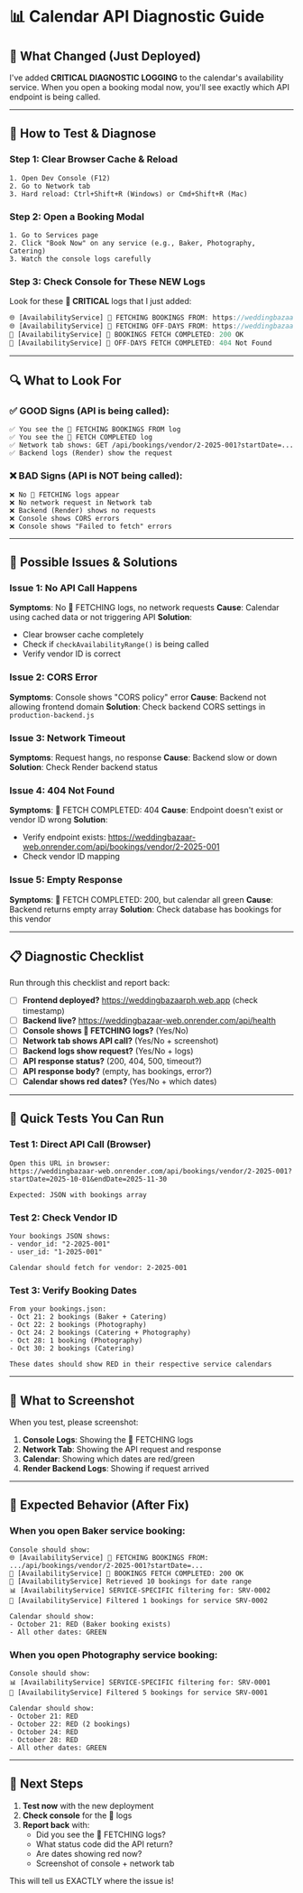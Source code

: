 # 📊 Calendar API Diagnostic Guide

## 🎯 What Changed (Just Deployed)

I've added **CRITICAL DIAGNOSTIC LOGGING** to the calendar's availability service. When you open a booking modal now, you'll see exactly which API endpoint is being called.

---

## 🧪 How to Test & Diagnose

### Step 1: Clear Browser Cache & Reload
```
1. Open Dev Console (F12)
2. Go to Network tab
3. Hard reload: Ctrl+Shift+R (Windows) or Cmd+Shift+R (Mac)
```

### Step 2: Open a Booking Modal
```
1. Go to Services page
2. Click "Book Now" on any service (e.g., Baker, Photography, Catering)
3. Watch the console logs carefully
```

### Step 3: Check Console for These NEW Logs
Look for these **🚨 CRITICAL** logs that I just added:

```javascript
🌐 [AvailabilityService] 🚨 FETCHING BOOKINGS FROM: https://weddingbazaar-web.onrender.com/api/bookings/vendor/2-2025-001?startDate=2025-10-01&endDate=2025-11-30
🌐 [AvailabilityService] 🚨 FETCHING OFF-DAYS FROM: https://weddingbazaar-web.onrender.com/api/vendors/2-2025-001/off-days
📡 [AvailabilityService] 🚨 BOOKINGS FETCH COMPLETED: 200 OK
📡 [AvailabilityService] 🚨 OFF-DAYS FETCH COMPLETED: 404 Not Found
```

---

## 🔍 What to Look For

### ✅ GOOD Signs (API is being called):
```
✅ You see the 🚨 FETCHING BOOKINGS FROM log
✅ You see the 🚨 FETCH COMPLETED log
✅ Network tab shows: GET /api/bookings/vendor/2-2025-001?startDate=...
✅ Backend logs (Render) show the request
```

### ❌ BAD Signs (API is NOT being called):
```
❌ No 🚨 FETCHING logs appear
❌ No network request in Network tab
❌ Backend (Render) shows no requests
❌ Console shows CORS errors
❌ Console shows "Failed to fetch" errors
```

---

## 🐛 Possible Issues & Solutions

### Issue 1: No API Call Happens
**Symptoms**: No 🚨 FETCHING logs, no network requests
**Cause**: Calendar using cached data or not triggering API
**Solution**: 
- Clear browser cache completely
- Check if `checkAvailabilityRange()` is being called
- Verify vendor ID is correct

### Issue 2: CORS Error
**Symptoms**: Console shows "CORS policy" error
**Cause**: Backend not allowing frontend domain
**Solution**: Check backend CORS settings in `production-backend.js`

### Issue 3: Network Timeout
**Symptoms**: Request hangs, no response
**Cause**: Backend slow or down
**Solution**: Check Render backend status

### Issue 4: 404 Not Found
**Symptoms**: 🚨 FETCH COMPLETED: 404
**Cause**: Endpoint doesn't exist or vendor ID wrong
**Solution**: 
- Verify endpoint exists: https://weddingbazaar-web.onrender.com/api/bookings/vendor/2-2025-001
- Check vendor ID mapping

### Issue 5: Empty Response
**Symptoms**: 🚨 FETCH COMPLETED: 200, but calendar all green
**Cause**: Backend returns empty array
**Solution**: Check database has bookings for this vendor

---

## 📋 Diagnostic Checklist

Run through this checklist and report back:

- [ ] **Frontend deployed?** https://weddingbazaarph.web.app (check timestamp)
- [ ] **Backend live?** https://weddingbazaar-web.onrender.com/api/health
- [ ] **Console shows 🚨 FETCHING logs?** (Yes/No)
- [ ] **Network tab shows API call?** (Yes/No + screenshot)
- [ ] **Backend logs show request?** (Yes/No + logs)
- [ ] **API response status?** (200, 404, 500, timeout?)
- [ ] **API response body?** (empty, has bookings, error?)
- [ ] **Calendar shows red dates?** (Yes/No + which dates)

---

## 🔧 Quick Tests You Can Run

### Test 1: Direct API Call (Browser)
```
Open this URL in browser:
https://weddingbazaar-web.onrender.com/api/bookings/vendor/2-2025-001?startDate=2025-10-01&endDate=2025-11-30

Expected: JSON with bookings array
```

### Test 2: Check Vendor ID
```
Your bookings JSON shows:
- vendor_id: "2-2025-001"
- user_id: "1-2025-001"

Calendar should fetch for vendor: 2-2025-001
```

### Test 3: Verify Booking Dates
```
From your bookings.json:
- Oct 21: 2 bookings (Baker + Catering)
- Oct 22: 2 bookings (Photography)
- Oct 24: 2 bookings (Catering + Photography)
- Oct 28: 1 booking (Photography)
- Oct 30: 2 bookings (Catering)

These dates should show RED in their respective service calendars
```

---

## 📸 What to Screenshot

When you test, please screenshot:

1. **Console Logs**: Showing the 🚨 FETCHING logs
2. **Network Tab**: Showing the API request and response
3. **Calendar**: Showing which dates are red/green
4. **Render Backend Logs**: Showing if request arrived

---

## 🎯 Expected Behavior (After Fix)

### When you open Baker service booking:
```
Console should show:
🌐 [AvailabilityService] 🚨 FETCHING BOOKINGS FROM: .../api/bookings/vendor/2-2025-001?startDate=...
📡 [AvailabilityService] 🚨 BOOKINGS FETCH COMPLETED: 200 OK
📅 [AvailabilityService] Retrieved 10 bookings for date range
📊 [AvailabilityService] SERVICE-SPECIFIC filtering for: SRV-0002
📅 [AvailabilityService] Filtered 1 bookings for service SRV-0002

Calendar should show:
- October 21: RED (Baker booking exists)
- All other dates: GREEN
```

### When you open Photography service booking:
```
Console should show:
📊 [AvailabilityService] SERVICE-SPECIFIC filtering for: SRV-0001
📅 [AvailabilityService] Filtered 5 bookings for service SRV-0001

Calendar should show:
- October 21: RED
- October 22: RED (2 bookings)
- October 24: RED
- October 28: RED
- All other dates: GREEN
```

---

## 🚀 Next Steps

1. **Test now** with the new deployment
2. **Check console** for the 🚨 logs
3. **Report back** with:
   - Did you see the 🚨 FETCHING logs?
   - What status code did the API return?
   - Are dates showing red now?
   - Screenshot of console + network tab

This will tell us EXACTLY where the issue is!

